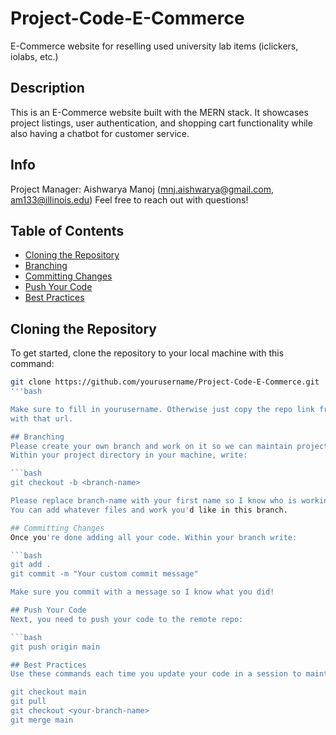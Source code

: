 # Project-Code-E-Commerce
E-Commerce website for reselling used university lab items (iclickers, iolabs, etc.)

## Description
This is an E-Commerce website built with the MERN stack. It showcases project listings, user authentication, and shopping cart functionality while also having a chatbot for
customer service.

## Info
Project Manager: Aishwarya Manoj (mnj.aishwarya@gmail.com, am133@illinois.edu)
Feel free to reach out with questions!

## Table of Contents
- [Cloning the Repository](#cloning-the-repository)
- [Branching](#branching)
- [Committing Changes](#committing-changes)
- [Push Your Code](#push-your-code)
- [Best Practices](#best-practices)
  
## Cloning the Repository
To get started, clone the repository to your local machine with this command:

```bash
git clone https://github.com/yourusername/Project-Code-E-Commerce.git
'''bash

Make sure to fill in yourusername. Otherwise just copy the repo link from github and do git clone
with that url.

## Branching
Please create your own branch and work on it so we can maintain project flow!
Within your project directory in your machine, write:

```bash
git checkout -b <branch-name>

Please replace branch-name with your first name so I know who is working on which branch!
You can add whatever files and work you'd like in this branch.

## Committing Changes
Once you're done adding all your code. Within your branch write:

```bash
git add .
git commit -m "Your custom commit message"

Make sure you commit with a message so I know what you did!

## Push Your Code
Next, you need to push your code to the remote repo:

```bash
git push origin main

## Best Practices
Use these commands each time you update your code in a session to maintain your branch:

git checkout main
git pull
git checkout <your-branch-name>
git merge main
